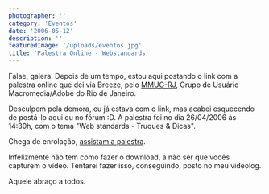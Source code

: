 ```yaml
---
photographer: ''
category: 'Eventos'
date: '2006-05-12'
description: ''
featuredImage: '/uploads/eventos.jpg'
title: 'Palestra Online - Webstandards'
---
```


Falae, galera. Depois de um tempo, estou aqui postando o link com a palestra online que dei via Breeze, pelo [MMUG-RJ](http://www.mmug-rj.com.br), Grupo de Usuário Macromedia/Adobe do Rio de Janeiro.

Desculpem pela demora, eu já estava com o link, mas acabei esquecendo de postá-lo aqui ou no fórum :D. A palestra foi no dia 26/04/2006 às 14:30h, com o tema "Web standards - Truques & Dicas".

Chega de enrolação, [assistam a palestra](http://adobechats.breezecentral.com/p45777342/).

Infelizmente não tem como fazer o download, a não ser que vocês capturem o vídeo. Tentarei fazer isso, conseguindo, posto no meu videolog.

Aquele abraço a todos.
